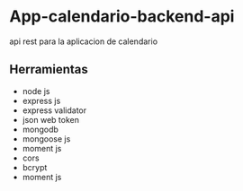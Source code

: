 # App-calendario-backend-api
api rest para la aplicacion de calendario

## Herramientas
+ node js 
+ express js
+ express validator
+ json web token
+ mongodb
+ mongoose js
+ moment js
+ cors
+ bcrypt
+ moment js
